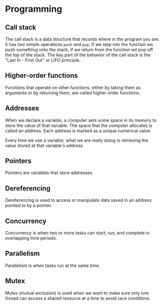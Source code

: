 # Programming

## Call stack

The call stack is a data structure that records where in the program you are. It has two simple operations `push` and `pop`. If we step into the function we push something onto the stack, if we return from the function we pop off the top of the stack. The key part of the behavior of the call stack is the "Last In - First Out" or LIFO principle.

## Higher-order functions

Functions that operate on other functions, either by taking them as arguments or by returning them, are called higher-order functions.

## Addresses

When we declare a variable, a computer sets some space in its memory to store the value of that variable. The space that the computer allocates is called an address. Each address is marked as a unique numerical value.

Every time we use a variable, what we are really doing is retrieving the value stored at that variable's address.

## Pointers

Pointers are variables that store addresses.

## Dereferencing

Dereferencing is used to access or manipulate data saved in an address pointed to by a pointer.

## Concurrency

Concurrency is when two or more tasks can start, run, and complete in overlapping time periods.

## Parallelism

Parallelism is when tasks run at the same time.

## Mutex

Mutex (mutual exclusion) is used when we want to make sure only one thread can access a shared resource at a time to avoid race conditions.

